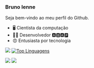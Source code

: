 ### Bruno Ienne


Seja bem-vindo ao meu perfil do Github.

- 🖥️ Cientista da computação
- 👨‍💻 Desenvolvedor 🅰️🅱️🅰️🅿️
- 😍 Entusiasta por tecnologia

![](https://github-profile-summary-cards.vercel.app/api/cards/profile-details?username=brunoienne&theme=default)
[![Top Linguagens](https://github-readme-stats.vercel.app/api/top-langs/?username=brunoienne&layout=compact)](https://github.com/brunoienne/github-readme-stats)

<a href = "https://www.linkedin.com/in/bruno-morais-br/"><img src ="https://img.shields.io/badge/LinkedIn-0077B5?style=for-the-badge&logo=linkedin&logoColor=white" target="_blank"></a>
<a href = "https://www.instagram.com/brnidm"><img src ="https://img.shields.io/badge/Instagram-E4405F?style=for-the-badge&logo=instagram&logoColor=white" target="_blank"></a>








